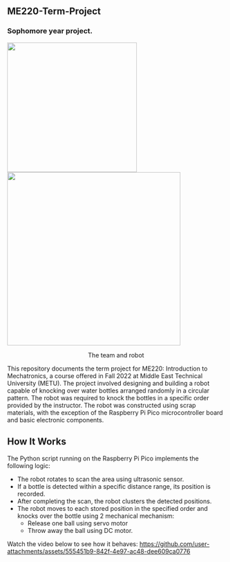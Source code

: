 ## ME220-Term-Project
### Sophomore year project. 
<p float="left">
  <img src="https://github.com/user-attachments/assets/42528b15-ece5-45b5-a60b-71cb3e9504b2" width="300" />
  <img src="https://github.com/user-attachments/assets/986fe32d-6da0-412f-923c-4a15b51cd5f8" width="401" /> 
</p>
<p align="center">The team and robot</p>
This repository documents the term project for ME220: Introduction to Mechatronics, a course offered in Fall 2022 at Middle East Technical University (METU). The project involved designing and building a robot capable of knocking over water bottles arranged randomly in a circular pattern. The robot was required to knock the bottles in a specific order provided by the instructor.
The robot was constructed using scrap materials, with the exception of the Raspberry Pi Pico microcontroller board and basic electronic components.

## How It Works
The Python script running on the Raspberry Pi Pico implements the following logic:
- The robot rotates to scan the area using ultrasonic sensor.
- If a bottle is detected within a specific distance range, its position is recorded.
- After completing the scan, the robot clusters the detected positions.
- The robot moves to each stored position in the specified order and knocks over the bottle using 2 mechanical mechanism:
    - Release one ball using servo motor
    - Throw away the ball using DC motor.

Watch the video below to see how it behaves: 
https://github.com/user-attachments/assets/555451b9-842f-4e97-ac48-dee609ca0776

